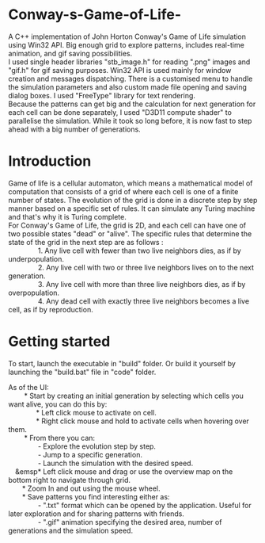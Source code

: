 # Conway-s-Game-of-Life-
A C++ implementation of John Horton Conway's Game of Life simulation using Win32 API. Big enough grid to explore patterns, includes real-time animation, and gif saving possibilities.  
I used single header libraries "stb_image.h" for reading ".png" images and "gif.h" for gif saving purposes. Win32 API is used mainly for window creation and messages dispatching. There is a customised menu to handle the simulation parameters and also custom made file opening and saving dialog boxes. I used "FreeType" library for text rendering.  
Because the patterns can get big and the calculation for next generation for each cell can be done separately, I used "D3D11 compute shader" to parallelise the simulation. While it took so long before, it is now fast to step ahead with a big number of generations.

# Introduction
Game of life is a cellular automaton, which means a mathematical model of computation that consists of a grid of where each cell is one of a finite number of states. The evolution of the grid is done in a discrete step by step manner based on a specific set of rules. It can simulate any Turing machine and that's why it is Turing complete.  
For Conway's Game of Life, the grid is 2D, and each cell can have one of two possible states "dead" or "alive". The specific rules that determine the state of the grid in the next step are as follows :  
&emsp;&emsp;&emsp;&emsp; 1. Any live cell with fewer than two live neighbors dies, as if by underpopulation.  
&emsp;&emsp;&emsp;&emsp; 2. Any live cell with two or three live neighbors lives on to the next generation.  
&emsp;&emsp;&emsp;&emsp; 3. Any live cell with more than three live neighbors dies, as if by overpopulation.  
&emsp;&emsp;&emsp;&emsp; 4. Any dead cell with exactly three live neighbors becomes a live cell, as if by reproduction.  

# Getting started
To start, launch the executable in "build" folder. Or  build it yourself by launching the "build.bat" file in "code" folder.    
  
As of the UI:   
&emsp;&emsp; * Start by creating an initial generation by selecting which cells you want alive, you can do this by:   
&emsp;&emsp;&emsp;&emsp;* Left click mouse to activate on cell.  
&emsp;&emsp;&emsp;&emsp;* Right click mouse and hold to activate cells when hovering over them.  
&emsp;&emsp; * From there you can:  
&emsp;&emsp;&emsp;&emsp; - Explore the evolution step by step.  
&emsp;&emsp;&emsp;&emsp; - Jump to a specific generation.  
&emsp;&emsp;&emsp;&emsp; - Launch the simulation with the desired speed.  
&emsp;&emsp* Left click mouse and drag or use the overview map on the bottom right to navigate through grid.  
&emsp;&emsp;* Zoom In and out using the mouse wheel.   
&emsp;&emsp;* Save patterns you find interesting either as:   
&emsp;&emsp;&emsp;&emsp; - ".txt" format which can be opened by the application. Useful for later exploration and for sharing patterns with friends.  
&emsp;&emsp;&emsp;&emsp; - ".gif" animation specifying the desired area, number of generations and the simulation speed.    
